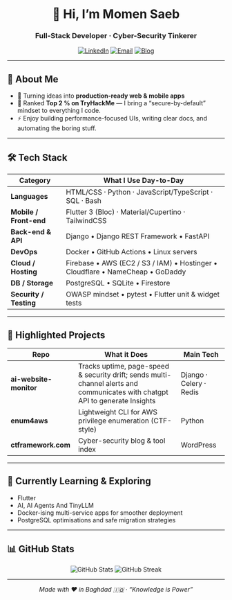 <div align="center">

# 👋 Hi, I’m **Momen Saeb**
### Full-Stack Developer · Cyber-Security Tinkerer

[![LinkedIn](https://img.shields.io/badge/LinkedIn-blue?logo=linkedin&logoColor=white)](https://linkedin.com/in/momen-saeb-b88183283)
[![Email](https://img.shields.io/badge/Email-D14836?logo=gmail&logoColor=white)](mailto:saebmomen@gmail.com)
[![Blog](https://img.shields.io/badge/Blog-CTFramework.com-orange)](https://ctframework.com)



</div>

---

## 🚀 About Me
- 🎯 Turning ideas into **production-ready web & mobile apps** 
- 🔐 Ranked **Top 2 % on TryHackMe** — I bring a “secure-by-default” mindset to everything I code. 
- ⚡ Enjoy building performance-focused UIs, writing clear docs, and automating the boring stuff.

---

## 🛠 Tech Stack

| Category | What I Use Day-to-Day |
| --- | --- |
| **Languages** | HTML/CSS · Python · JavaScript/TypeScript · SQL · Bash |
| **Mobile / Front-end** | Flutter 3 (Bloc) · Material/Cupertino · TailwindCSS |
| **Back-end & API** | Django • Django REST Framework • FastAPI |
| **DevOps** | Docker • GitHub Actions • Linux servers |
| **Cloud / Hosting** | Firebase • AWS (EC2 / S3 / IAM) • Hostinger • Cloudflare • NameCheap • GoDaddy |
| **DB / Storage** | PostgreSQL • SQLite • Firestore |
| **Security / Testing** | OWASP mindset • pytest • Flutter unit & widget tests |

---

## 📌 Highlighted Projects

| Repo | What it Does | Main Tech |
| --- | --- | --- |
| **ai-website-monitor** | Tracks uptime, page-speed & security drift; sends multi-channel alerts and communicates with chatgpt API to generate Insights| Django · Celery · Redis |
| **enum4aws** | Lightweight CLI for AWS privilege enumeration (CTF-style) | Python |
| **ctframework.com** | Cyber-security blog & tool index | WordPress |

---

## 🌱 Currently Learning & Exploring
- Flutter
- AI, AI Agents And TinyLLM
- Docker-ising multi-service apps for smoother deployment  
- PostgreSQL optimisations and safe migration strategies  

---

## 📊 GitHub Stats

<p align="center">
  <img src="https://github-readme-stats.vercel.app/api?username=CTFramework&show_icons=true&count_private=true" alt="GitHub Stats" />
  <img src="https://github-readme-streak-stats.herokuapp.com?user=CTFramework" alt="GitHub Streak" />
</p>

---

<p align="center"><em>Made with ❤️ in Baghdad 🇮🇶 · “Knowledge is Power”</em></p>
